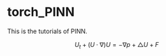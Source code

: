 # torch_PINN

This is the tutorials of PINN.

$$U_t+\left(U\cdot\nabla\right)U=-\nabla p+\triangle U+F$$

